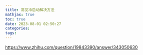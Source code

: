 ```yaml
---
title: 常见冷启动解决方法
mathjax: true
toc: true
date: 2023-08-01 02:50:27
categories:
tags:
---
```


https://www.zhihu.com/question/19843390/answer/343050630